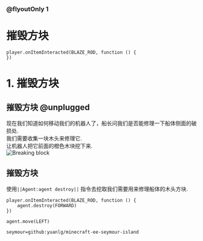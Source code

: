 

### @flyoutOnly 1

# 摧毁方块

```template
player.onItemInteracted(BLAZE_ROD, function () {
})

```

# 1. 摧毁方块

## 摧毁方块 @unplugged

现在我们知道如何移动我们的机器人了，船长问我们是否能修理一下船体侧面的破损处.   
我们需要收集一块木头来修理它.    
让机器人把它前面的橙色木块挖下来.   
![Breaking block](https://hub.fastgit.org/yuanlg/minecraft-ee-seymour-island/raw/master/media/task0-break.gif)

## 摧毁方块
使用``||Agent:agent destroy||`` 指令去挖取我们需要用来修理船体的木头方块.

```blocks
player.onItemInteracted(BLAZE_ROD, function () {
    agent.destroy(FORWARD)
})
```

```ghost
agent.move(LEFT)
```

```package
seymour=github:yuanlg/minecraft-ee-seymour-island
```
